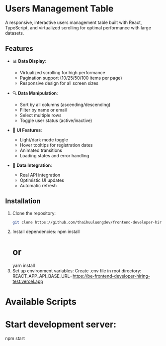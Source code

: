 # Users Management Table

A responsive, interactive users management table built with React, TypeScript, and virtualized scrolling for optimal performance with large datasets.

## Features

- 📊 **Data Display**:
  - Virtualized scrolling for high performance
  - Pagination support (10/25/50/100 items per page)
  - Responsive design for all screen sizes

- 🔍 **Data Manipulation**:
  - Sort by all columns (ascending/descending)
  - Filter by name or email
  - Select multiple rows
  - Toggle user status (active/inactive)

- 🎨 **UI Features**:
  - Light/dark mode toggle
  - Hover tooltips for registration dates
  - Animated transitions
  - Loading states and error handling

- 🔄 **Data Integration**:
  - Real API integration
  - Optimistic UI updates
  - Automatic refresh

## Installation

1. Clone the repository:
   ```bash
   git clone https://github.com/thaihuuluongdev/frontend-developer-hiring-test.git
2. Install dependencies:
    npm install
    # or
    yarn install
3. Set up environment variables:
    Create .env file in root directory: REACT_APP_API_BASE_URL=https://be-frontend-developer-hiring-test.vercel.app

# Available Scripts
# Start development server:
npm start